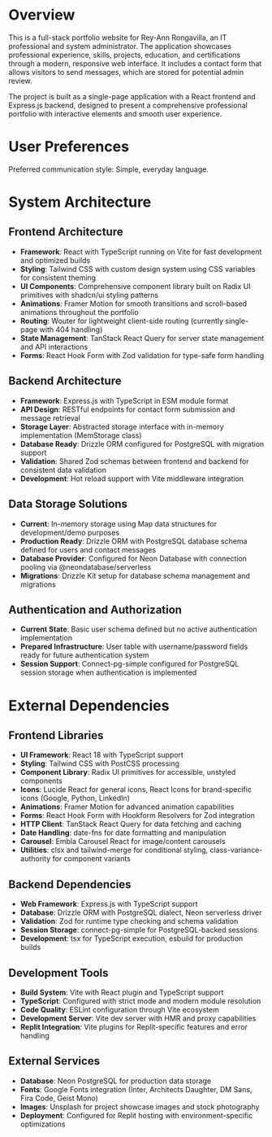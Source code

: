 # Overview

This is a full-stack portfolio website for Rey-Ann Rongavilla, an IT professional and system administrator. The application showcases professional experience, skills, projects, education, and certifications through a modern, responsive web interface. It includes a contact form that allows visitors to send messages, which are stored for potential admin review.

The project is built as a single-page application with a React frontend and Express.js backend, designed to present a comprehensive professional portfolio with interactive elements and smooth user experience.

# User Preferences

Preferred communication style: Simple, everyday language.

# System Architecture

## Frontend Architecture
- **Framework**: React with TypeScript running on Vite for fast development and optimized builds
- **Styling**: Tailwind CSS with custom design system using CSS variables for consistent theming
- **UI Components**: Comprehensive component library built on Radix UI primitives with shadcn/ui styling patterns
- **Animations**: Framer Motion for smooth transitions and scroll-based animations throughout the portfolio
- **Routing**: Wouter for lightweight client-side routing (currently single-page with 404 handling)
- **State Management**: TanStack React Query for server state management and API interactions
- **Forms**: React Hook Form with Zod validation for type-safe form handling

## Backend Architecture
- **Framework**: Express.js with TypeScript in ESM module format
- **API Design**: RESTful endpoints for contact form submission and message retrieval
- **Storage Layer**: Abstracted storage interface with in-memory implementation (MemStorage class)
- **Database Ready**: Drizzle ORM configured for PostgreSQL with migration support
- **Validation**: Shared Zod schemas between frontend and backend for consistent data validation
- **Development**: Hot reload support with Vite middleware integration

## Data Storage Solutions
- **Current**: In-memory storage using Map data structures for development/demo purposes
- **Production Ready**: Drizzle ORM with PostgreSQL database schema defined for users and contact messages
- **Database Provider**: Configured for Neon Database with connection pooling via @neondatabase/serverless
- **Migrations**: Drizzle Kit setup for database schema management and migrations

## Authentication and Authorization
- **Current State**: Basic user schema defined but no active authentication implementation
- **Prepared Infrastructure**: User table with username/password fields ready for future authentication system
- **Session Support**: Connect-pg-simple configured for PostgreSQL session storage when authentication is implemented

# External Dependencies

## Frontend Libraries
- **UI Framework**: React 18 with TypeScript support
- **Styling**: Tailwind CSS with PostCSS processing
- **Component Library**: Radix UI primitives for accessible, unstyled components
- **Icons**: Lucide React for general icons, React Icons for brand-specific icons (Google, Python, LinkedIn)
- **Animations**: Framer Motion for advanced animation capabilities
- **Forms**: React Hook Form with Hookform Resolvers for Zod integration
- **HTTP Client**: TanStack React Query for data fetching and caching
- **Date Handling**: date-fns for date formatting and manipulation
- **Carousel**: Embla Carousel React for image/content carousels
- **Utilities**: clsx and tailwind-merge for conditional styling, class-variance-authority for component variants

## Backend Dependencies
- **Web Framework**: Express.js with TypeScript support
- **Database**: Drizzle ORM with PostgreSQL dialect, Neon serverless driver
- **Validation**: Zod for runtime type checking and schema validation
- **Session Storage**: connect-pg-simple for PostgreSQL-backed sessions
- **Development**: tsx for TypeScript execution, esbuild for production builds

## Development Tools
- **Build System**: Vite with React plugin and TypeScript support
- **TypeScript**: Configured with strict mode and modern module resolution
- **Code Quality**: ESLint configuration through Vite ecosystem
- **Development Server**: Vite dev server with HMR and proxy capabilities
- **Replit Integration**: Vite plugins for Replit-specific features and error handling

## External Services
- **Database**: Neon PostgreSQL for production data storage
- **Fonts**: Google Fonts integration (Inter, Architects Daughter, DM Sans, Fira Code, Geist Mono)
- **Images**: Unsplash for project showcase images and stock photography
- **Deployment**: Configured for Replit hosting with environment-specific optimizations